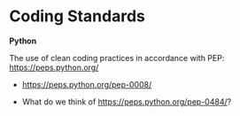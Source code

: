 # Coding Standards

**Python**

The use of clean coding practices in accordance with PEP: https://peps.python.org/

* https://peps.python.org/pep-0008/

+ What do we think of https://peps.python.org/pep-0484/?
